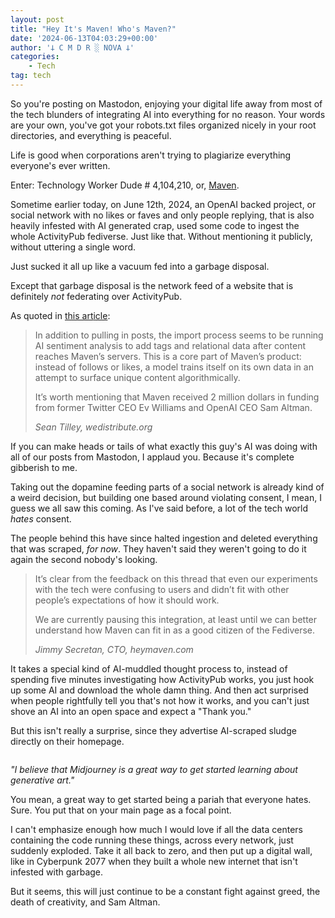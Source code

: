 ```yaml
---
layout: post
title: "Hey It's Maven! Who's Maven?"
date: '2024-06-13T04:03:29+00:00'
author: '𐕣 C M D R ░ NOVA 𐕣'
categories:
    - Tech
tag: tech
---
```


<!-- wp:paragraph -->
<p>So you're posting on Mastodon, enjoying your digital life away from most of the tech blunders of integrating AI into everything for no reason. Your words are your own, you've got your robots.txt files organized nicely in your root directories, and everything is peaceful.</p>
<!-- /wp:paragraph -->

<!-- wp:paragraph -->
<p>Life is good when corporations aren't trying to plagiarize everything everyone's ever written.</p>
<!-- /wp:paragraph -->

<!-- wp:paragraph -->
<p>Enter: Technology Worker Dude # 4,104,210, or, <a href="https://www.heymaven.com/" target="_blank" rel="noreferrer noopener">Maven</a>.</p>
<!-- /wp:paragraph -->

<!-- wp:paragraph -->
<p>Sometime earlier today, on June 12th, 2024, an OpenAI backed project, or social network with no likes or faves and only people replying, that is also heavily infested with AI generated crap, used some code to ingest the whole ActivityPub fediverse. Just like that. Without mentioning it publicly, without uttering a single word.</p>
<!-- /wp:paragraph -->

<!-- wp:paragraph -->
<p>Just sucked it all up like a vacuum fed into a garbage disposal.</p>
<!-- /wp:paragraph -->

<!-- wp:paragraph -->
<p>Except that garbage disposal is the network feed of a website that is definitely <em>not</em> federating over ActivityPub.</p>
<!-- /wp:paragraph -->

<!-- wp:paragraph -->
<p>As quoted in <a href="https://wedistribute.org/2024/06/maven-mastodon-posts/">this art</a><a href="https://wedistribute.org/2024/06/maven-mastodon-posts/" target="_blank" rel="noreferrer noopener">i</a><a href="https://wedistribute.org/2024/06/maven-mastodon-posts/">cle</a>:</p>
<!-- /wp:paragraph -->

<!-- wp:quote -->
<blockquote class="wp-block-quote"><!-- wp:paragraph -->
<p>In addition to pulling in posts, the import process seems to be running AI sentiment analysis to add tags and relational data after content reaches Maven’s servers. This is a core part of Maven’s product: instead of follows or likes, a model trains itself on its own data in an attempt to surface unique content algorithmically.</p>
<!-- /wp:paragraph -->

<!-- wp:paragraph -->
<p>It’s worth mentioning that Maven received 2 million dollars in funding from former Twitter CEO Ev Williams and OpenAI CEO Sam Altman.</p>
<!-- /wp:paragraph --><cite>Sean Tilley, wedistribute.org</cite></blockquote>
<!-- /wp:quote -->

<!-- wp:paragraph -->
<p>If you can make heads or tails of what exactly this guy's AI was doing with all of our posts from Mastodon, I applaud you. Because it's complete gibberish to me.</p>
<!-- /wp:paragraph -->

<!-- wp:paragraph -->
<p>Taking out the dopamine feeding parts of a social network is already kind of a weird decision, but building one based around violating consent, I mean, I guess we all saw this coming. As I've said before, a lot of the tech world <em>hates</em> consent.</p>
<!-- /wp:paragraph -->

<!-- wp:paragraph -->
<p>The people behind this have since halted ingestion and deleted everything that was scraped, <em>for now</em>. They haven't said they weren't going to do it again the second nobody's looking.</p>
<!-- /wp:paragraph -->

<!-- wp:quote -->
<blockquote class="wp-block-quote"><!-- wp:paragraph -->
<p>It’s clear from the feedback on this thread that even our experiments with the tech were confusing to users and didn’t fit with other people’s expectations of how it should work.</p>
<!-- /wp:paragraph -->

<!-- wp:paragraph -->
<p>We are currently pausing this integration, at least until we can better understand how Maven can fit in as a good citizen of the Fediverse.</p>
<!-- /wp:paragraph --><cite>Jimmy Secretan, CTO, heymaven.com</cite></blockquote>
<!-- /wp:quote -->

<!-- wp:paragraph -->
<p>It takes a special kind of AI-muddled thought process to, instead of spending five minutes investigating how ActivityPub works, you just hook up some AI and download the whole damn thing. And then act surprised when people rightfully tell you that's not how it works, and you can't just shove an AI into an open space and expect a "Thank you."</p>
<!-- /wp:paragraph -->

<!-- wp:paragraph -->
<p>But this isn't really a surprise, since they advertise AI-scraped sludge directly on their homepage.</p>
<!-- /wp:paragraph -->

<!-- wp:image {"id":2722,"sizeSlug":"full","linkDestination":"none","align":"center"} -->
<figure class="wp-block-image aligncenter size-full"><img src="https://cmdr-nova.online/wp-content/uploads/2024/06/image-3.png" alt="" class="wp-image-2722"/></figure>
<!-- /wp:image -->

<!-- wp:paragraph -->
<p><em>"I believe that Midjourney is a great way to get started learning about generative art."</em></p>
<!-- /wp:paragraph -->

<!-- wp:paragraph -->
<p>You mean, a great way to get started being a pariah that everyone hates. Sure. You put that on your main page as a focal point.</p>
<!-- /wp:paragraph -->

<!-- wp:paragraph -->
<p>I can't emphasize enough how much I would love if all the data centers containing the code running these things, across every network, just suddenly exploded. Take it all back to zero, and then put up a digital wall, like in Cyberpunk 2077 when they built a whole new internet that isn't infested with garbage.</p>
<!-- /wp:paragraph -->

<!-- wp:paragraph -->
<p>But it seems, this will just continue to be a constant fight against greed, the death of creativity, and Sam Altman.</p>
<!-- /wp:paragraph -->